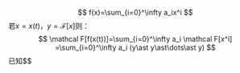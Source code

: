 $$
f(x)=\sum_{i=0}^\infty a_ix^i
$$
若$x=x(t)$，$y=\mathcal F[x]$则：
$$
\mathcal F[f(x(t))]=\sum_{i=0}^\infty a_i \mathcal F[x^i]
=\sum_{i=0}^\infty a_i (y\ast y\ast\dots\ast y)
$$
已知$$